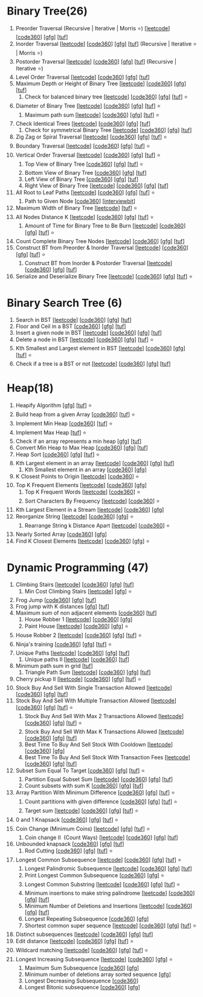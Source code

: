 # Binary Tree(26)

1. Preorder Traversal (Recursive | Iterative | Morris ⭐️) [[leetcode](https://leetcode.com/problems/binary-tree-preorder-traversal/description/)] [[code360](https://www.naukri.com/code360/problems/preorder-traversal_2035934)] [[gfg](https://www.geeksforgeeks.org/problems/postorder-traversal/1)] [[tuf](https://takeuforward.org/plus/dsa/binary-trees/theory-and-traversals/preorder-traversal)]
2. Inorder Traversal [[leetcode](https://leetcode.com/problems/binary-tree-inorder-traversal/description/)] [[code360](https://www.naukri.com/code360/problems/inorder-traversal_3839605)] [[gfg](https://www.geeksforgeeks.org/problems/inorder-traversal/1)] [[tuf](https://takeuforward.org/plus/dsa/binary-trees/theory-and-traversals/inorder-traversal)] (Recursive | Iterative ⭐️ | Morris ⭐️)
3. Postorder Traversal [[leetcode](https://leetcode.com/problems/binary-tree-postorder-traversal/description/)] [[code360](https://www.naukri.com/code360/problems/postorder-traversal_3839614)] [[gfg](https://www.geeksforgeeks.org/problems/postorder-traversal/1)] [[tuf](https://takeuforward.org/plus/dsa/binary-trees/theory-and-traversals/postorder-traversal)] (Recursive | Iterative ⭐️)
4. Level Order Traversal [[leetcode](https://leetcode.com/problems/binary-tree-level-order-traversal/description/)] [[code360](https://www.naukri.com/code360/problems/level-order-traversal_796002)] [[gfg](https://www.geeksforgeeks.org/problems/level-order-traversal/1)] [[tuf](https://takeuforward.org/plus/dsa/binary-trees/theory-and-traversals/level-order-traversal)]
5. Maximum Depth or Height of Binary Tree [[leetcode](https://leetcode.com/problems/maximum-depth-of-binary-tree/description/)] [[code360](https://www.naukri.com/code360/problems/maximum-depth-of-a-binary-tree_1090542)] [[gfg](https://www.geeksforgeeks.org/problems/height-of-binary-tree/1)] [[tuf](https://takeuforward.org/plus/dsa/binary-trees/medium-problems/maximum-depth-in-bt)]
    1. Check for balanced binary tree [[leetcode](https://leetcode.com/problems/balanced-binary-tree/description/)] [[code360](https://www.naukri.com/code360/problems/is-height-balanced-binary-tree_975497)] [[gfg](https://www.geeksforgeeks.org/problems/check-for-balanced-tree/1)] [[tuf](https://takeuforward.org/plus/dsa/binary-trees/medium-problems/check-for-balanced-binary-tree)] ⭐️
6. Diameter of Binary Tree [[leetcode](https://leetcode.com/problems/diameter-of-binary-tree/description/)] [[code360](https://www.naukri.com/code360/problems/diameter-of-the-binary-tree_920552)] [[gfg](https://www.geeksforgeeks.org/problems/diameter-of-binary-tree/1)] [[tuf](https://takeuforward.org/plus/dsa/binary-trees/medium-problems/diameter-of-binary-tree)] ⭐️
    1. Maximum path sum [[leetcode](https://leetcode.com/problems/binary-tree-maximum-path-sum/description/)] [[code360](https://www.naukri.com/code360/problems/binary-tree-maximum-path-sum_1280142)] [[gfg](https://www.geeksforgeeks.org/problems/maximum-path-sum-from-any-node/1)] [[tuf](https://takeuforward.org/plus/dsa/binary-trees/medium-problems/maximum-path-sum-)] ⭐️
7. Check Identical Trees [[leetcode](https://leetcode.com/problems/same-tree/description/)] [[code360](https://www.naukri.com/code360/problems/identical-trees_799364)] [[gfg](https://www.geeksforgeeks.org/problems/determine-if-two-trees-are-identical/1)] [[tuf](https://takeuforward.org/plus/dsa/binary-trees/medium-problems/check-if-two-trees-are-identical-or-not)]
    1. Check for symmetrical Binary Tree [[leetcode](https://leetcode.com/problems/symmetric-tree/description/)] [[code360](https://www.naukri.com/code360/problems/tree-symmetricity_630426)] [[gfg](https://www.geeksforgeeks.org/problems/symmetric-tree/1)] [[tuf](https://takeuforward.org/plus/dsa/binary-trees/medium-problems/check-for-symmetrical-bts)]
8. Zig Zag or Spiral Traversal [[leetcode](https://leetcode.com/problems/binary-tree-zigzag-level-order-traversal/)] [[code360](https://www.naukri.com/code360/problems/zig-zag-traversal_1062662)] [[gfg](https://www.geeksforgeeks.org/problems/zigzag-tree-traversal/1)] [[tuf](https://takeuforward.org/plus/dsa/binary-trees/faqs/zig-zag-or-spiral-traversal)] ⭐️
9. Boundary Traversal [[leetcode](https://leetcode.com/problems/boundary-of-binary-tree/description/)] [[code360](https://www.naukri.com/code360/problems/boundary-traversal_790725)] [[gfg](https://www.geeksforgeeks.org/problems/boundary-traversal-of-binary-tree/1)] [[tuf](https://takeuforward.org/plus/dsa/binary-trees/faqs/boundary-traversal)] ⭐️
10. Vertical Order Traversal [[leetcode](https://leetcode.com/problems/vertical-order-traversal-of-a-binary-tree/description/)] [[code360](https://www.naukri.com/code360/problems/vertical-order-traversal_920533)] [[gfg](https://www.geeksforgeeks.org/problems/print-a-binary-tree-in-vertical-order/1)] [[tuf](https://takeuforward.org/plus/dsa/binary-trees/faqs/vertical-order-traversal)] ⭐️
    1. Top View of Binary Tree [[code360](https://www.naukri.com/code360/problems/top-view-of-binary-tree_799401)] [[gfg](https://www.geeksforgeeks.org/problems/top-view-of-binary-tree/1)] [[tuf](https://takeuforward.org/plus/dsa/binary-trees/faqs/top-view-of-bt)] ⭐️
    2. Bottom View of Binary Tree [[code360](https://www.naukri.com/code360/problems/bottom-view-of-binary-tree_893110)] [[gfg](https://www.geeksforgeeks.org/problems/bottom-view-of-binary-tree/1)] [[tuf](https://takeuforward.org/plus/dsa/binary-trees/faqs/bottom-view-of-bt)]
    3. Left View of Binary Tree [[code360](https://www.naukri.com/code360/problems/left-view-of-binary-tree_625707)] [[gfg](https://www.geeksforgeeks.org/problems/left-view-of-binary-tree/1)] [[tuf](https://takeuforward.org/plus/dsa/binary-trees/faqs/right-left-view-of-bt)]
    4. Right View of Binary Tree [[leetcode](https://leetcode.com/problems/binary-tree-right-side-view/description/)] [[code360](https://www.naukri.com/code360/problems/right-view_764605)] [[gfg](https://www.geeksforgeeks.org/problems/right-view-of-binary-tree/1)] [[tuf](https://takeuforward.org/plus/dsa/binary-trees/faqs/right-left-view-of-bt)]
11. All Root to Leaf Paths [[leetcode](https://leetcode.com/problems/binary-tree-paths/description/)] [[code360](https://www.naukri.com/code360/problems/all-root-to-leaf-paths-in-binary-tree_983599)] [[gfg](https://www.geeksforgeeks.org/problems/root-to-leaf-paths/1)] [[tuf](https://takeuforward.org/plus/dsa/binary-trees/faqs/print-root-to-note-path-in-bt)] ⭐️
    1. Path to Given Node [[code360](https://www.naukri.com/code360/problems/path-in-a-tree_3843990?leftPanelTabValue=PROBLEM)] [[interviewbit](https://www.interviewbit.com/problems/path-to-given-node/)]
12. Maximum Width of Binary Tree [[leetcode](https://leetcode.com/problems/maximum-width-of-binary-tree/description/)] [[tuf](https://takeuforward.org/plus/dsa/binary-trees/faqs/maximum-width-of-bt)] ⭐️
13. All Nodes Distance K [[leetcode](https://leetcode.com/problems/all-nodes-distance-k-in-binary-tree/description/)] [[code360](https://www.naukri.com/code360/problems/print-nodes-at-distance-k-from-a-given-node_842560)] [[gfg](https://www.geeksforgeeks.org/problems/nodes-at-given-distance-in-binary-tree/1)] [[tuf](https://takeuforward.org/plus/dsa/binary-trees/faqs/print-all-nodes-at-a-distance-of-k-in-bt)] ⭐️
    1. Amount of Time for Binary Tree to Be Burn [[leetcode](https://leetcode.com/problems/amount-of-time-for-binary-tree-to-be-infected/description/)] [[code360](https://www.naukri.com/code360/problems/time-to-burn-tree_630563)] [[gfg](https://www.geeksforgeeks.org/problems/burning-tree/1)] [[tuf](https://takeuforward.org/plus/dsa/binary-trees/faqs/minimum-time-taken-to-burn-the-bt-from-a-given-node)] ⭐️
14. Count Complete Binary Tree Nodes [[leetcode](https://leetcode.com/problems/count-complete-tree-nodes/description/)] [[code360](https://www.naukri.com/code360/problems/count-complete-binary-tree-nodes_982774)] [[gfg](https://www.geeksforgeeks.org/problems/count-number-of-nodes-in-a-binary-tree/1)] [[tuf](https://takeuforward.org/plus/dsa/binary-trees/faqs/count-total-nodes-in-a-complete-bt)]
15. Construct BT from Preorder & Inorder Traversal [[leetcode](https://leetcode.com/problems/construct-binary-tree-from-preorder-and-inorder-traversal/description/)] [[code360](https://www.naukri.com/code360/problems/construct-a-binary-tree-from-preorder-and-inorder-traversal_920539)] [[gfg](https://www.geeksforgeeks.org/problems/construct-tree-1/1)] [[tuf](https://takeuforward.org/plus/dsa/binary-trees/construction-problems/construct-a-bt-from-preorder-and-inorder)] ⭐️
    1. Construct BT from Inorder & Postorder Traversal [[leetcode](https://leetcode.com/problems/construct-binary-tree-from-inorder-and-postorder-traversal/description/)] [[code360](https://www.naukri.com/code360/problems/construct-binary-tree-from-inorder-and-postorder-traversal_1266106)] [[gfg](https://www.geeksforgeeks.org/problems/tree-from-postorder-and-inorder/1)] [[tuf](https://takeuforward.org/plus/dsa/binary-trees/construction-problems/construct-a-bt-from-postorder-and-inorder)]
16. Serialize and Deserialize Binary Tree [[leetcode](https://leetcode.com/problems/serialize-and-deserialize-binary-tree/description/)] [[code360](https://www.naukri.com/code360/problems/serialise-deserialise-a-binary-tree_920328)] [[gfg](https://www.geeksforgeeks.org/problems/serialize-and-deserialize-a-binary-tree/1)] [[tuf](https://takeuforward.org/plus/dsa/binary-trees/construction-problems/serialize-and-de-serialize-bt)] ⭐️

# Binary Search Tree (6)

1. Search in BST [[leetcode](https://leetcode.com/problems/search-in-a-binary-search-tree/description/)] [[code360](https://www.naukri.com/code360/problems/search-in-bst_1402878)] [[gfg](https://www.geeksforgeeks.org/problems/search-a-node-in-bst/1)] [[tuf](https://takeuforward.org/plus/dsa/binary-search-trees/theory-and-basics/search-in-bst)]
2. Floor and Ceil in a BST [[code360](https://www.naukri.com/code360/problems/ceil-from-bst_920464)] [[gfg](https://www.geeksforgeeks.org/problems/implementing-ceil-in-bst/1)] [[tuf](https://takeuforward.org/plus/dsa/binary-search-trees/theory-and-basics/floor-and-ceil-in-a-bst)]
3. Insert a given node in BST [[leetcode](https://leetcode.com/problems/insert-into-a-binary-search-tree/description/)] [[code360](https://www.naukri.com/code360/problems/insert-into-a-binary-search-tree_1279913)] [[gfg](https://www.geeksforgeeks.org/problems/insert-a-node-in-a-bst/1)] [[tuf](https://takeuforward.org/plus/dsa/binary-search-trees/medium/insert-a-given-node-in-bst)]
4. Delete a node in BST [[leetcode](https://leetcode.com/problems/delete-node-in-a-bst/description/)] [[code360](https://www.naukri.com/code360/problems/delete-node-in-bst_920381)] [[gfg](https://www.geeksforgeeks.org/problems/delete-a-node-from-bst/1)] [[tuf](https://takeuforward.org/plus/dsa/binary-search-trees/medium/delete-a-node-in-bst)] ⭐️
5. Kth Smallest and Largest element in BST [[leetcode](https://leetcode.com/problems/kth-smallest-element-in-a-bst/description/)] [[code360](https://www.naukri.com/code360/problems/find-k-th-smallest-element-in-bst_1069333)] [[gfg](https://www.geeksforgeeks.org/problems/find-k-th-smallest-element-in-bst/1)] [[tuf](https://takeuforward.org/plus/dsa/binary-search-trees/medium/kth-smallest-and-largest-element-in-bst)] ⭐️
6. Check if a tree is a BST or not [[leetcode](https://leetcode.com/problems/validate-binary-search-tree/description/)] [[code360](https://www.naukri.com/code360/problems/validate-bst_981275)] [[gfg](https://www.geeksforgeeks.org/problems/check-for-bst/1)] [[tuf](https://takeuforward.org/plus/dsa/binary-search-trees/medium/check-if-a-tree-is-a-bst-or-not)]
  
# Heap(18)

1. Heapify Algorithm [[gfg](https://www.geeksforgeeks.org/problems/implementation-of-priority-queue-using-binary-heap/1)] [[tuf](https://takeuforward.org/plus/dsa/heaps/theory-and-implementation/heapify-algorithm)] ⭐️
2. Build heap from a given Array [[code360](https://www.naukri.com/code360/problems/build-heap_975375)] [[tuf](https://takeuforward.org/plus/dsa/heaps/theory-and-implementation/build-heap-from-a-given-array)] ⭐️
3. Implement Min Heap [[code360](https://www.naukri.com/code360/problems/min-heap-implementation_5480527)] [[tuf](https://takeuforward.org/plus/dsa/heaps/theory-and-implementation/implement-min-heap)] ⭐️
4. Implement Max Heap [[tuf](https://takeuforward.org/plus/dsa/heaps/theory-and-implementation/implement-max-heap)] ⭐️
5. Check if an array represents a min heap [[gfg](https://www.geeksforgeeks.org/problems/does-array-represent-heap4345/1)] [[tuf](https://takeuforward.org/plus/dsa/heaps/theory-and-implementation/check-if-an-array-represents-a-min-heap-)]
6. Convert Min Heap to Max Heap [[code360](https://www.naukri.com/code360/problems/convert-min-heap-to-max-heap_630293)] [[gfg](https://www.geeksforgeeks.org/problems/convert-min-heap-to-max-heap-1666385109/1)] [[tuf](https://takeuforward.org/plus/dsa/heaps/theory-and-implementation/convert-min-heap-to-max-heap)]
7. Heap Sort [[code360](https://www.naukri.com/code360/problems/heap-sort_1262153)] [[gfg](https://www.geeksforgeeks.org/problems/heap-sort/1)] [[tuf](https://takeuforward.org/plus/dsa/heaps/theory-and-implementation/heap-sort)] ⭐️
8. Kth Largest element in an array [[leetcode](https://leetcode.com/problems/kth-largest-element-in-an-array/description/)] [[code360](https://www.naukri.com/code360/problems/kth-largest-element-in-the-unsorted-array_893030)] [[gfg](https://www.geeksforgeeks.org/problems/kth-smallest-element5635/1)] [[tuf](https://takeuforward.org/plus/dsa/heaps/theory-and-implementation/k-th-largest-element-in-an-array)]
    1. Kth Smallest element in an array [[code360](https://www.naukri.com/code360/problems/kth-smallest-and-largest-element-of-array_1115488)] [[gfg](https://www.geeksforgeeks.org/problems/kth-smallest-element5635/1)]
9. K Closest Points to Origin [[leetcode](https://leetcode.com/problems/k-closest-points-to-origin/description/)] [[code360](https://www.naukri.com/code360/problems/k-closest-points-to-origin_1094908)] ⭐️
10. Top K Frequent Elements [[leetcode](https://leetcode.com/problems/top-k-frequent-elements/description/)] [[code360](https://www.naukri.com/code360/problems/k-most-frequent-elements_3167808)] [[gfg](https://www.geeksforgeeks.org/problems/top-k-frequent-elements-in-array/1)]
    1. Top K Frequent Words [[leetcode](https://leetcode.com/problems/top-k-frequent-words/description/)] [[code360](https://www.naukri.com/code360/problems/k-most-frequent-words_696192)] ⭐️
    2. Sort Characters By Frequency [[leetcode](https://leetcode.com/problems/sort-characters-by-frequency/description/)] [[code360](https://www.naukri.com/code360/problems/sorting-characters-by-frequency_1263699)] ⭐️
11. Kth Largest Element in a Stream [[leetcode](https://leetcode.com/problems/kth-largest-element-in-a-stream/description/)] [[code360](https://www.naukri.com/code360/problems/kthlargestnumber_800301)] [[gfg](https://www.geeksforgeeks.org/problems/kth-largest-element-in-a-stream2220/1)]
12. Reorganize String [[leetcode](https://leetcode.com/problems/reorganize-string/description/)] [[code360](https://www.naukri.com/code360/problems/rearrange-string_982765)] [[gfg](https://www.geeksforgeeks.org/problems/rearrange-characters4649/1)] ⭐️
    1. Rearrange String k Distance Apart [[leetcode](https://leetcode.com/problems/rearrange-string-k-distance-apart/description/)] [[code360](https://www.naukri.com/code360/problems/ninja-favourite-string_1460386)] ⭐️
13. Nearly Sorted Array [[code360](https://www.naukri.com/code360/problems/nearly-sorted_982937)] [[gfg](https://www.geeksforgeeks.org/problems/nearly-sorted-1587115620/1)]
14. Find K Closest Elements [[leetcode](https://leetcode.com/problems/find-k-closest-elements/description/)] [[code360](https://www.naukri.com/code360/problems/find-k-closest-elements_1263702)] [[gfg](https://www.geeksforgeeks.org/problems/k-closest-elements3619/0)] ⭐️

# Dynamic Programming (47)

1. Climbing Stairs [[leetcode](https://leetcode.com/problems/climbing-stairs/description/)] [[code360](https://www.naukri.com/code360/problems/count-ways-to-reach-nth-stairs_798650)] [[gfg](https://www.geeksforgeeks.org/problems/count-ways-to-reach-the-nth-stair-1587115620/1)] [[tuf](https://takeuforward.org/plus/data-structures-and-algorithm/dynamic-programming/1d-dp/climbing-stairs)]
    1. Min Cost Climbing Stairs [[leetcode](https://leetcode.com/problems/min-cost-climbing-stairs/description/)] [[gfg](https://www.geeksforgeeks.org/problems/min-cost-climbing-stairs/1)] ⭐️
2. Frog Jump [[code360](https://www.naukri.com/code360/problems/frog-jump_3621012)] [[gfg](https://www.geeksforgeeks.org/problems/geek-jump/1)] [[tuf](https://takeuforward.org/plus/data-structures-and-algorithm/dynamic-programming/1d-dp/frog-jump)]
3. Frog jump with K distances [[gfg](https://www.geeksforgeeks.org/problems/minimal-cost/1)] [[tuf](https://takeuforward.org/plus/data-structures-and-algorithm/dynamic-programming/1d-dp/frog-jump-with-k-distances)]
4. Maximum sum of non adjacent elements [[code360](https://www.naukri.com/code360/problems/maximum-sum-of-non-adjacent-elements_843261)] [[tuf](https://takeuforward.org/plus/data-structures-and-algorithm/dynamic-programming/1d-dp/maximum-sum-of-non-adjacent-elements)]
    1. House Robber 1 [[leetcode](https://leetcode.com/problems/house-robber/description/)] [[code360](https://www.naukri.com/code360/problems/loot-houses_630510)] [[gfg](https://www.geeksforgeeks.org/problems/maximum-money2855/0)]
    2. Paint House [[leetcode](https://leetcode.com/problems/paint-house/description/)] [[code360](https://www.naukri.com/code360/problems/paint-house_1460385)] [[gfg](https://www.geeksforgeeks.org/problems/distinct-coloring--170645/1)] ⭐️
5. House Robber 2 [[leetcode](https://leetcode.com/problems/house-robber-ii/description/)] [[code360](https://www.naukri.com/code360/problems/house-robber_839733)] [[gfg](https://www.geeksforgeeks.org/problems/house-robber-ii/1)] [[tuf](https://takeuforward.org/plus/data-structures-and-algorithm/dynamic-programming/1d-dp/house-robber)] ⭐️
6. Ninja's training [[code360](https://www.naukri.com/code360/problems/ninja-s-training_3621003)] [[gfg](https://www.geeksforgeeks.org/problems/geeks-training/0)] [[tuf](https://takeuforward.org/plus/data-structures-and-algorithm/dynamic-programming/2d-dp/ninja's-training)] ⭐️
7. Unique Paths [[leetcode](https://leetcode.com/problems/unique-paths/description/)] [[code360](https://www.naukri.com/code360/problems/total-unique-paths_1081470)] [[gfg](https://www.geeksforgeeks.org/problems/number-of-paths0926/1)] [[tuf](https://takeuforward.org/plus/data-structures-and-algorithm/dynamic-programming/dp-on-grids/grid-unique-paths)]
    1. Unique paths II [[leetcode](https://leetcode.com/problems/unique-paths-ii/description/)] [[code360](https://www.naukri.com/code360/problems/maze-obstacles_977241)] [[tuf](https://takeuforward.org/plus/data-structures-and-algorithm/dynamic-programming/dp-on-grids/unique-paths-ii)]
8. Minimum path sum in grid [[tuf](https://takeuforward.org/plus/data-structures-and-algorithm/dynamic-programming/dp-on-grids/minimum-path-sum-in-grid)]
    1. Triangle Path Sum [[leetcode](https://leetcode.com/problems/triangle/description/)] [[code360](https://www.naukri.com/code360/problems/triangle_1229398)] [[gfg](https://www.geeksforgeeks.org/problems/triangle-path-sum/1)] [[tuf](https://takeuforward.org/plus/data-structures-and-algorithm/dynamic-programming/dp-on-grids/triangle)]
9. Cherry pickup II [[leetcode](https://leetcode.com/problems/cherry-pickup-ii/description/)] [[code360](https://www.naukri.com/code360/problems/ninja-and-his-friends_3125885)] [[gfg](https://www.geeksforgeeks.org/problems/chocolates-pickup/1)] [[tuf](https://takeuforward.org/plus/data-structures-and-algorithm/dynamic-programming/dp-on-grids/cherry-pickup-ii)] ⭐️
10. Stock Buy And Sell With Single Transaction Allowed [[leetcode](https://leetcode.com/problems/best-time-to-buy-and-sell-stock/description/)] [[code360](https://www.naukri.com/code360/problems/stocks-are-profitable_893405)] [[gfg](https://www.geeksforgeeks.org/problems/buy-stock-2/1)] [[tuf](https://takeuforward.org/plus/data-structures-and-algorithm/dynamic-programming/dp-on-stocks/best-time-to-buy-and-sell-stock)]
11. Stock Buy And Sell With Multiple Transaction Allowed [[leetcode](https://leetcode.com/problems/best-time-to-buy-and-sell-stock-ii/description/)] [[code360](https://www.naukri.com/code360/problems/selling-stock_630282)] [[gfg](https://www.geeksforgeeks.org/problems/stock-buy-and-sell2615/1)] [[tuf](https://takeuforward.org/plus/data-structures-and-algorithm/dynamic-programming/dp-on-stocks/best-time-to-buy-and-sell-stock-ii)] ⭐️
    1. Stock Buy And Sell With Max 2 Transactions Allowed [[leetcode](https://leetcode.com/problems/best-time-to-buy-and-sell-stock-iii/description/)] [[code360](https://www.naukri.com/code360/problems/buy-and-sell-stock_1071012)] [[gfg](https://www.geeksforgeeks.org/problems/buy-and-sell-a-share-at-most-twice/1)] [[tuf](https://takeuforward.org/plus/data-structures-and-algorithm/dynamic-programming/dp-on-stocks/best-time-to-buy-and-sell-stock-iii)] ⭐️
    2. Stock Buy And Sell With Max K Transactions Allowed [[leetcode](https://leetcode.com/problems/best-time-to-buy-and-sell-stock-iv/description/)] [[code360](https://www.naukri.com/code360/problems/best-time-to-buy-and-sell-stock_1080698)] [[gfg](https://www.geeksforgeeks.org/problems/maximum-profit4657/1)] [[tuf](https://takeuforward.org/plus/data-structures-and-algorithm/dynamic-programming/dp-on-stocks/best-time-to-buy-and-sell-stock-iv)]
    3. Best Time To Buy And Sell Stock With Cooldown [[leetcode](https://leetcode.com/problems/best-time-to-buy-and-sell-stock-with-cooldown/description/)] [[code360](https://www.naukri.com/code360/problems/highway-billboards_3125969)] [[gfg](https://www.geeksforgeeks.org/problems/buy-stock-with-cooldown/1)]
    4. Best Time To Buy And Sell Stock With Transaction Fees [[leetcode](https://leetcode.com/problems/best-time-to-buy-and-sell-stock-with-transaction-fee/description/)] [[code360](https://www.naukri.com/code360/problems/best-time-to-buy-and-sell-stock-with-transaction-fee_3118974)] [[gfg](https://www.geeksforgeeks.org/problems/buy-stock-with-transaction-fee/1)] [[tuf](https://takeuforward.org/plus/data-structures-and-algorithm/dynamic-programming/dp-on-stocks/best-time-to-buy-and-sell-stock-with-cooldown-and-transaction-fees)]
12. Subset Sum Equal To Target [[code360](https://www.naukri.com/code360/problems/subset-sum-equal-to-k_1550954)] [[gfg](https://www.geeksforgeeks.org/problems/subset-sum-problem-1611555638/1)] [[tuf](https://takeuforward.org/plus/data-structures-and-algorithm/dynamic-programming/dp-on-subsequences/subset-sum-equals-to-target)] ⭐️
    1. Partition Equal Subset Sum [[leetcode](https://leetcode.com/problems/partition-equal-subset-sum/description/)] [[code360](https://www.naukri.com/code360/problems/partition-equal-subset-sum_892980)] [[gfg](https://www.geeksforgeeks.org/problems/subset-sum-problem2014/1)] [[tuf](https://takeuforward.org/plus/dsa/dynamic-programming/dp-on-subsequences/partition-equal-subset-sum)]
    2. Count subsets with sum K [[code360](https://www.naukri.com/code360/problems/count-subsets-with-sum-k_3952532)] [[gfg](https://www.geeksforgeeks.org/problems/perfect-sum-problem5633/1)] [[tuf](https://takeuforward.org/plus/dsa/dynamic-programming/dp-on-subsequences/count-subsets-with-sum-k)]
13. Array Partition With Minimum Difference [[code360](https://www.naukri.com/code360/problems/partition-a-set-into-two-subsets-such-that-the-difference-of-subset-sums-is-minimum_842494)] [[gfg](https://www.geeksforgeeks.org/problems/minimum-sum-partition3317/1)] [[tuf](https://takeuforward.org/plus/dsa/dynamic-programming/dp-on-subsequences/partition-a-set-into-two-subsets-with-minimum-absolute-sum-difference)] ⭐️
    1. Count partitions with given difference [[code360](https://www.naukri.com/code360/problems/partitions-with-given-difference_3751628)] [[gfg](https://www.geeksforgeeks.org/problems/partitions-with-given-difference/0)] [[tuf](https://takeuforward.org/plus/dsa/dynamic-programming/dp-on-subsequences/count-partitions-with-given-difference)] ⭐️
    2. Target sum [[leetcode](https://leetcode.com/problems/target-sum/description/)] [[code360](https://www.naukri.com/code360/problems/target-sum_4127362)] [[gfg](https://www.geeksforgeeks.org/problems/target-sum-1626326450/1)] [[tuf](https://takeuforward.org/plus/dsa/dynamic-programming/dp-on-subsequences/target-sum)] ⭐️
14. 0 and 1 Knapsack [[code360](https://www.naukri.com/code360/problems/0-1-knapsack_920542)] [[gfg](https://www.geeksforgeeks.org/problems/0-1-knapsack-problem0945/1)] [[tuf](https://takeuforward.org/plus/dsa/dynamic-programming/dp-on-subsequences/0-and-1-knapsack)] ⭐️
15. Coin Change (Minimum Coins) [[leetcode](https://leetcode.com/problems/coin-change/description/)] [[gfg](https://www.geeksforgeeks.org/problems/number-of-coins1824/1)] [[tuf](https://takeuforward.org/plus/dsa/dynamic-programming/dp-on-subsequences/minimum-coins)] ⭐️
    1. Coin change II  (Count Ways) [[leetcode](https://leetcode.com/problems/coin-change-ii/description/)] [[code360](https://www.naukri.com/code360/problems/ways-to-make-coin-change_630471)] [[gfg](https://www.geeksforgeeks.org/problems/coin-change2448/1)] [[tuf](https://takeuforward.org/plus/dsa/dynamic-programming/dp-on-subsequences/coin-change-ii)]
16. Unbounded knapsack [[code360](https://www.naukri.com/code360/problems/unbounded-knapsack_1215029)] [[gfg](https://www.geeksforgeeks.org/problems/knapsack-with-duplicate-items4201/1)] [[tuf](https://takeuforward.org/plus/dsa/dynamic-programming/dp-on-subsequences/unbounded-knapsack)]
    1. Rod Cutting [[code360](https://www.naukri.com/code360/problems/rod-cutting-problem_800284)] [[gfg](https://www.geeksforgeeks.org/problems/rod-cutting0840/1)] [[tuf](https://takeuforward.org/plus/dsa/dynamic-programming/dp-on-subsequences/rod-cutting-problem)] ⭐️
17. Longest Common Subsequence [[leetcode](https://leetcode.com/problems/longest-common-subsequence/description/)] [[code360](https://www.naukri.com/code360/problems/longest-common-subsequence_624879)] [[gfg](https://www.geeksforgeeks.org/problems/longest-common-subsequence-1587115620/1)] [[tuf](https://takeuforward.org/plus/dsa/dynamic-programming/dp-on-strings/longest-common-subsequence)] ⭐️
    1. Longest Palindromic Subsequence [[leetcode](https://leetcode.com/problems/longest-palindromic-subsequence/description/)] [[code360](https://www.naukri.com/code360/problems/longest-palindromic-subsequence_842787)] [[gfg](https://www.geeksforgeeks.org/problems/longest-palindromic-subsequence-1612327878/1)] [[tuf](https://takeuforward.org/plus/dsa/dynamic-programming/dp-on-strings/longest-palindromic-subsequence)]
    2. Print Longest Common Subsequence [[code360](https://www.naukri.com/code360/problems/print-longest-common-subsequence_8416383)] [[gfg](https://www.geeksforgeeks.org/problems/print-all-lcs-sequences3413/0)] ⭐️
    3. Longest Common Substring [[leetcode](https://leetcode.com/problems/maximum-length-of-repeated-subarray/)] [[code360](https://www.naukri.com/code360/problems/longest-common-substring_1235207)] [[gfg](https://www.geeksforgeeks.org/problems/longest-common-substring1452/1)] [[tuf](https://takeuforward.org/plus/dsa/dynamic-programming/dp-on-strings/longest-common-substring)] ⭐️
    4. Minimum insertions to make string palindrome [[leetcode](https://leetcode.com/problems/minimum-insertion-steps-to-make-a-string-palindrome/description/)] [[code360](https://www.naukri.com/code360/problems/minimum-insertions-to-make-palindrome_985293)] [[gfg](https://www.geeksforgeeks.org/problems/form-a-palindrome2544/1)] [[tuf](https://takeuforward.org/plus/dsa/dynamic-programming/dp-on-strings/minimum-insertions-to-make-string-palindrome)]
    5. Minimum Number of Deletions and Insertions [[leetcode](https://leetcode.com/problems/delete-operation-for-two-strings/description/)] [[code360](https://www.naukri.com/code360/problems/minimum-number-of-deletions-and-insertions_4244510)] [[gfg](https://www.geeksforgeeks.org/problems/minimum-number-of-deletions-and-insertions0209/1)] [[tuf](https://takeuforward.org/plus/dsa/dynamic-programming/dp-on-strings/minimum-insertions-or-deletions-to-convert-string-a-to-b)]
    6. Longest Repeating Subsequence [[code360](https://www.naukri.com/code360/problems/longest-repeating-subsequence_1118110)] [[gfg](https://www.geeksforgeeks.org/problems/longest-repeating-subsequence2004/1)]
    7. Shortest common super sequence [[leetcode](https://leetcode.com/problems/shortest-common-supersequence/)] [[code360](https://www.naukri.com/code360/problems/shortest-supersequence_4244493)] [[gfg](https://www.geeksforgeeks.org/problems/shortest-common-supersequence0322/1)] [[tuf](https://takeuforward.org/plus/dsa/dynamic-programming/dp-on-strings/shortest-common-supersequence)] ⭐️
18. Distinct subsequences [[leetcode](https://leetcode.com/problems/distinct-subsequences/description/)] [[code360](https://www.naukri.com/code360/problems/distinct-subsequences_981277)] [[gfg](https://www.geeksforgeeks.org/problems/number-of-distinct-subsequences0909/1)] [[tuf](https://takeuforward.org/plus/dsa/dynamic-programming/dp-on-strings/distinct-subsequences)]
19. Edit distance [[leetcode](https://leetcode.com/problems/edit-distance/description/)] [[code360](https://www.naukri.com/code360/problems/edit-distance_630420)] [[gfg](https://www.geeksforgeeks.org/problems/edit-distance3702/1)] [[tuf](https://takeuforward.org/plus/dsa/dynamic-programming/dp-on-strings/edit-distance)] ⭐️
20. Wildcard matching [[leetcode](https://leetcode.com/problems/wildcard-matching/description/)] [[code360](https://www.naukri.com/code360/problems/wildcard-pattern-matching_701650)] [[gfg](https://www.geeksforgeeks.org/problems/wildcard-pattern-matching/1)] [[tuf](https://takeuforward.org/plus/dsa/dynamic-programming/dp-on-strings/wildcard-matching)] ⭐️
21. Longest Increasing Subsequence [[leetcode](https://leetcode.com/problems/longest-increasing-subsequence/description/)] [[code360](https://www.naukri.com/code360/problems/longest-increasing-subsequence_630459)] [[gfg](https://www.geeksforgeeks.org/problems/longest-increasing-subsequence-1587115620/1)] ⭐️
    1. Maximum Sum Subsequence [[code360](https://www.naukri.com/code360/problems/maximum-sum-subsequence_1230547)] [[gfg](https://www.geeksforgeeks.org/problems/maximum-sum-increasing-subsequence4749/1)]
    2. Minimum number of deletions array sorted sequence [[gfg](https://www.geeksforgeeks.org/problems/minimum-number-of-deletions-to-make-a-sorted-sequence3248/0)]
    3. Longest Decreasing Subsequence [[code360](https://www.naukri.com/code360/problems/longest-decreasing-subsequence_800300)]
    4. Longest Bitonic subsequence [[code360](https://www.naukri.com/code360/problems/longest-bitonic-sequence_1062688)] [[gfg](https://www.geeksforgeeks.org/problems/longest-bitonic-subsequence0824/1)]
